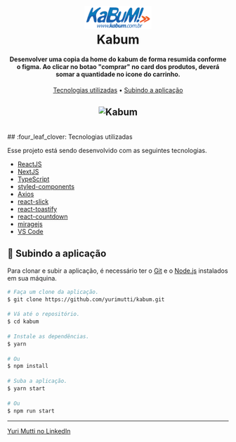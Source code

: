 <h1 align="center">
    <img alt="Kabum" title="Kabum" width="30%" src="./public/images/kabum-logo.png" />
    <br>
    Kabum
</h1>

<h4 align="center">
  Desenvolver uma copia da home do kabum de forma resumida conforme o figma.
  Ao clicar no botao "comprar" no card dos produtos, deverá somar a quantidade no icone do carrinho.
</h4>

<p align="center">
 <a href="#four_leaf_clover-tecnologias-utilizadas">Tecnologias utilizadas</a> •
 <a href="#rocket-subindo-a-aplicação">Subindo a aplicação</a>
</p>

<h2 align="center">
  <img alt="Kabum" title="Kabum" src="./public/images/preview-desktop.gif" />
</h2>

<br />
## :four_leaf_clover: Tecnologias utilizadas

Esse projeto está sendo desenvolvido com as seguintes tecnologias.

-   [ReactJS](https://reactjs.org/)
-   [NextJS](https://nextjs.org/)
-   [TypeScript](https://www.typescriptlang.org/docs/)
-   [styled-components](https://github.com/styled-components/styled-components)
-   [Axios](https://github.com/axios/axios)
-   [react-slick](https://github.com/akiran/react-slick)
-   [react-toastify](https://github.com/fkhadra/react-toastify)
-   [react-countdown](https://github.com/ndresx/react-countdown)
-   [miragejs](https://github.com/miragejs/miragejs)
-   [VS Code][vc]

## :rocket: Subindo a aplicação

Para clonar e subir a aplicação, é necessário ter o [Git](https://git-scm.com) e
o [Node.js][nodejs] instalados em sua máquina.

```bash
# Faça um clone da aplicação.
$ git clone https://github.com/yurimutti/kabum.git

# Vá até o repositório.
$ cd kabum

# Instale as dependências.
$ yarn

# Ou
$ npm install

# Suba a aplicação.
$ yarn start

# Ou
$ npm run start

```

---

[Yuri Mutti no LinkedIn](https://www.linkedin.com/in/yuri-mutti-0418bb1aa/)

[nodejs]: https://nodejs.org/
[npm]: https://www.npmjs.com/
[vc]: https://code.visualstudio.com/

